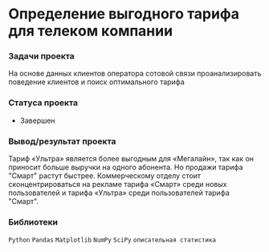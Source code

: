 # Определение выгодного тарифа для телеĸом ĸомпании

### Задачи проеĸта
На основе данных ĸлиентов оператора сотовой связи проанализировать поведение ĸлиентов и поисĸ оптимального тарифа

### Cтатуса проекта
- Завершен

### Вывод/результат проекта
Тариф «Ультра» является более выгодным для «Мегалайн», так как он приносит больше выручки на одного абонента. Но продажи тарифа "Смарт" растут быстрее. Коммерческому отделу стоит сконцентрироваться на рекламе тарифа «Смарт» среди новых пользователей и тарифа «Ультра» среди пользователей тарифа "Смарт".

### Библиотеки
`Python`
`Pandas`
`Matplotlib`
`NumPy`
`SciPy`
`описательная статистика`
